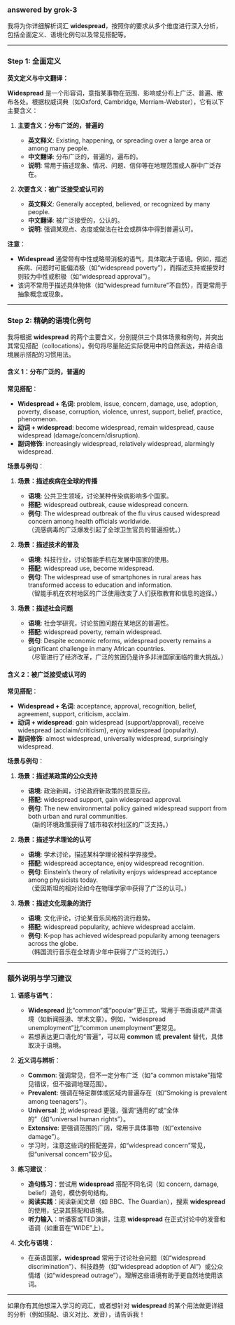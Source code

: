 ### answered by grok-3
我将为你详细解析词汇 **widespread**，按照你的要求从多个维度进行深入分析，包括全面定义、语境化例句以及常见搭配等。

---

### Step 1: 全面定义

**英文定义与中文翻译：**

**Widespread** 是一个形容词，意指某事物在范围、影响或分布上广泛、普遍、散布各处。根据权威词典（如Oxford, Cambridge, Merriam-Webster），它有以下主要含义：

1. **主要含义：分布广泛的，普遍的**
   - **英文释义**: Existing, happening, or spreading over a large area or among many people.
   - **中文翻译**: 分布广泛的，普遍的，遍布的。
   - **说明**: 常用于描述现象、情况、问题、信仰等在地理范围或人群中广泛存在。

2. **次要含义：被广泛接受或认可的**
   - **英文释义**: Generally accepted, believed, or recognized by many people.
   - **中文翻译**: 被广泛接受的，公认的。
   - **说明**: 强调某观点、态度或做法在社会或群体中得到普遍认可。

**注意**：  
- **Widespread** 通常带有中性或略带消极的语气，具体取决于语境。例如，描述疾病、问题时可能偏消极（如“widespread poverty”），而描述支持或接受时则较为中性或积极（如“widespread approval”）。
- 该词不常用于描述具体物体（如“widespread furniture”不自然），而更常用于抽象概念或现象。

---

### Step 2: 精确的语境化例句

我将根据 **widespread** 的两个主要含义，分别提供三个具体场景和例句，并突出其常见搭配（collocations）。例句将尽量贴近实际使用中的自然表达，并结合语境展示搭配的习惯用法。

#### 含义 1：分布广泛的，普遍的
**常见搭配**：
- **Widespread + 名词**: problem, issue, concern, damage, use, adoption, poverty, disease, corruption, violence, unrest, support, belief, practice, phenomenon.
- **动词 + widespread**: become widespread, remain widespread, cause widespread (damage/concern/disruption).
- **副词修饰**: increasingly widespread, relatively widespread, alarmingly widespread.

**场景与例句**：

1. **场景：描述疾病在全球的传播**  
   - **语境**: 公共卫生领域，讨论某种传染病影响多个国家。  
   - **搭配**: widespread outbreak, cause widespread concern.  
   - **例句**: The widespread outbreak of the flu virus caused widespread concern among health officials worldwide.  
     （流感病毒的广泛爆发引起了全球卫生官员的普遍担忧。）  

2. **场景：描述技术的普及**  
   - **语境**: 科技行业，讨论智能手机在发展中国家的使用。  
   - **搭配**: widespread use, become widespread.  
   - **例句**: The widespread use of smartphones in rural areas has transformed access to education and information.  
     （智能手机在农村地区的广泛使用改变了人们获取教育和信息的途径。）  

3. **场景：描述社会问题**  
   - **语境**: 社会学研究，讨论贫困问题在某地区的普遍性。  
   - **搭配**: widespread poverty, remain widespread.  
   - **例句**: Despite economic reforms, widespread poverty remains a significant challenge in many African countries.  
     （尽管进行了经济改革，广泛的贫困仍是许多非洲国家面临的重大挑战。）  

#### 含义 2：被广泛接受或认可的
**常见搭配**：
- **Widespread + 名词**: acceptance, approval, recognition, belief, agreement, support, criticism, acclaim.
- **动词 + widespread**: gain widespread (support/approval), receive widespread (acclaim/criticism), enjoy widespread (popularity).
- **副词修饰**: almost widespread, universally widespread, surprisingly widespread.

**场景与例句**：

1. **场景：描述某政策的公众支持**  
   - **语境**: 政治新闻，讨论政府新政策的民意反应。  
   - **搭配**: widespread support, gain widespread approval.  
   - **例句**: The new environmental policy gained widespread support from both urban and rural communities.  
     （新的环境政策获得了城市和农村社区的广泛支持。）  

2. **场景：描述学术理论的认可**  
   - **语境**: 学术讨论，描述某科学理论被科学界接受。  
   - **搭配**: widespread acceptance, enjoy widespread recognition.  
   - **例句**: Einstein’s theory of relativity enjoys widespread acceptance among physicists today.  
     （爱因斯坦的相对论如今在物理学家中获得了广泛的认可。）  

3. **场景：描述文化现象的流行**  
   - **语境**: 文化评论，讨论某音乐风格的流行趋势。  
   - **搭配**: widespread popularity, achieve widespread acclaim.  
   - **例句**: K-pop has achieved widespread popularity among teenagers across the globe.  
     （韩国流行音乐在全球青少年中获得了广泛的流行。）  

---

### 额外说明与学习建议
1. **语感与语气**：
   - **Widespread** 比“common”或“popular”更正式，常用于书面语或严肃语境（如新闻报道、学术文章）。例如，“widespread unemployment”比“common unemployment”更常见。
   - 若想表达更口语化的“普遍”，可以用 **common** 或 **prevalent** 替代，具体取决于语境。

2. **近义词与辨析**：
   - **Common**: 强调常见，但不一定分布广泛（如“a common mistake”指常见错误，但不强调地理范围）。
   - **Prevalent**: 强调在特定群体或区域内普遍存在（如“Smoking is prevalent among teenagers”）。
   - **Universal**: 比 widespread 更强，强调“通用的”或“全体的”（如“universal human rights”）。
   - **Extensive**: 更强调范围的广阔，常用于具体事物（如“extensive damage”）。
   - 学习时，注意这些词的搭配差异，如“widespread concern”常见，但“universal concern”较少见。

3. **练习建议**：
   - **造句练习**：尝试用 **widespread** 搭配不同名词（如 concern, damage, belief）造句，模仿例句结构。
   - **阅读实践**：阅读新闻文章（如 BBC、The Guardian），搜索 **widespread** 的使用，记录其搭配和语境。
   - **听力输入**：听播客或TED演讲，注意 **widespread** 在正式讨论中的发音和语调（如重音在“WIDE”上）。

4. **文化与语境**：
   - 在英语国家，**widespread** 常用于讨论社会问题（如“widespread discrimination”）、科技趋势（如“widespread adoption of AI”）或公众情绪（如“widespread outrage”）。理解这些语境有助于更自然地使用该词。

---

如果你有其他想深入学习的词汇，或者想针对 **widespread** 的某个用法做更详细的分析（例如搭配、语义对比、发音），请告诉我！